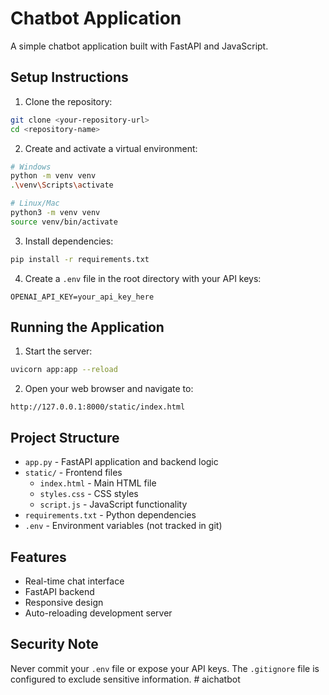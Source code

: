 # Chatbot Application

A simple chatbot application built with FastAPI and JavaScript.

## Setup Instructions

1. Clone the repository:
```bash
git clone <your-repository-url>
cd <repository-name>
```

2. Create and activate a virtual environment:
```bash
# Windows
python -m venv venv
.\venv\Scripts\activate

# Linux/Mac
python3 -m venv venv
source venv/bin/activate
```

3. Install dependencies:
```bash
pip install -r requirements.txt
```

4. Create a `.env` file in the root directory with your API keys:
```
OPENAI_API_KEY=your_api_key_here
```

## Running the Application

1. Start the server:
```bash
uvicorn app:app --reload
```

2. Open your web browser and navigate to:
```
http://127.0.0.1:8000/static/index.html
```

## Project Structure

- `app.py` - FastAPI application and backend logic
- `static/` - Frontend files
  - `index.html` - Main HTML file
  - `styles.css` - CSS styles
  - `script.js` - JavaScript functionality
- `requirements.txt` - Python dependencies
- `.env` - Environment variables (not tracked in git)

## Features

- Real-time chat interface
- FastAPI backend
- Responsive design
- Auto-reloading development server

## Security Note

Never commit your `.env` file or expose your API keys. The `.gitignore` file is configured to exclude sensitive information. # aichatbot
